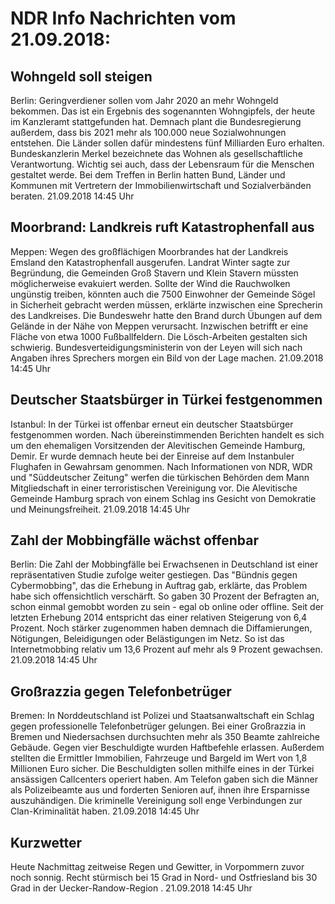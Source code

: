 # NDR Info Nachrichten vom 21.09.2018:


## Wohngeld soll steigen
Berlin: Geringverdiener sollen vom Jahr 2020 an mehr Wohngeld bekommen. Das ist ein Ergebnis des sogenannten Wohngipfels, der heute im Kanzleramt stattgefunden hat. Demnach plant die Bundesregierung außerdem, dass bis 2021 mehr als 100.000 neue Sozialwohnungen entstehen. Die Länder sollen dafür mindestens fünf Milliarden Euro erhalten. Bundeskanzlerin Merkel bezeichnete das Wohnen als gesellschaftliche Verantwortung. Wichtig sei auch, dass der Lebensraum für die Menschen gestaltet werde. Bei dem Treffen in Berlin hatten Bund, Länder und Kommunen mit Vertretern der Immobilienwirtschaft und Sozialverbänden beraten. 21.09.2018 14:45 Uhr 

## Moorbrand: Landkreis ruft Katastrophenfall aus
Meppen: Wegen des großflächigen Moorbrandes hat der Landkreis Emsland den Katastrophenfall ausgerufen. Landrat Winter sagte zur Begründung, die Gemeinden Groß Stavern und Klein Stavern müssten möglicherweise evakuiert werden. Sollte der Wind die Rauchwolken ungünstig treiben, könnten auch die 7500 Einwohner der Gemeinde Sögel in Sicherheit gebracht werden müssen, erklärte inzwischen eine Sprecherin des Landkreises. Die Bundeswehr hatte den Brand durch Übungen auf dem Gelände in der Nähe von Meppen verursacht. Inzwischen betrifft er eine Fläche von etwa 1000 Fußballfeldern. Die Lösch-Arbeiten gestalten sich schwierig. Bundesverteidigungsministerin von der Leyen will sich nach Angaben ihres Sprechers morgen ein Bild von der Lage machen. 21.09.2018 14:45 Uhr 

## Deutscher Staatsbürger in Türkei festgenommen
Istanbul: In der Türkei ist offenbar erneut ein deutscher Staatsbürger festgenommen worden. Nach übereinstimmenden Berichten handelt es sich um den ehemaligen Vorsitzenden der Alevitischen Gemeinde Hamburg, Demir. Er wurde demnach heute bei der Einreise auf dem Instanbuler Flughafen in Gewahrsam genommen. Nach Informationen von NDR, WDR und "Süddeutscher Zeitung" werfen die türkischen Behörden dem Mann Mitgliedschaft in einer terroristischen Vereinigung vor. Die Alevitische Gemeinde Hamburg sprach von einem Schlag ins Gesicht von Demokratie und Meinungsfreiheit. 21.09.2018 14:45 Uhr 

## Zahl der Mobbingfälle wächst offenbar
Berlin: Die Zahl der Mobbingfälle bei Erwachsenen in Deutschland ist einer repräsentativen Studie zufolge weiter gestiegen. Das "Bündnis gegen Cybermobbing", das die Erhebung in Auftrag gab, erklärte, das Problem habe sich offensichtlich verschärft. So gaben 30 Prozent der Befragten an, schon einmal gemobbt worden zu sein - egal ob online oder offline. Seit der letzten Erhebung 2014 entspricht das einer relativen Steigerung von 6,4 Prozent. Noch stärker zugenommen haben demnach die Diffamierungen, Nötigungen, Beleidigungen oder Belästigungen im Netz. So ist das Internetmobbing relativ um 13,6 Prozent auf mehr als 9 Prozent gewachsen. 21.09.2018 14:45 Uhr 

## Großrazzia gegen Telefonbetrüger
Bremen: In Norddeutschland ist Polizei und Staatsanwaltschaft ein Schlag gegen professionelle Telefonbetrüger gelungen. Bei einer Großrazzia in Bremen und Niedersachsen durchsuchten mehr als 350 Beamte zahlreiche Gebäude. Gegen vier Beschuldigte wurden Haftbefehle erlassen. Außerdem stellten die Ermittler Immobilien, Fahrzeuge und Bargeld im Wert von 1,8 Millionen Euro sicher. Die Beschuldigten sollen mithilfe eines in der Türkei ansässigen Callcenters operiert haben. Am Telefon gaben sich die Männer als Polizeibeamte aus und forderten Senioren auf, ihnen ihre Ersparnisse auszuhändigen. Die kriminelle Vereinigung soll enge Verbindungen zur Clan-Kriminalität haben. 21.09.2018 14:45 Uhr 

## Kurzwetter
Heute Nachmittag zeitweise Regen und Gewitter, in Vorpommern zuvor noch sonnig. Recht stürmisch bei 15 Grad in Nord- und Ostfriesland bis 30 Grad in der Uecker-Randow-Region . 21.09.2018 14:45 Uhr 
